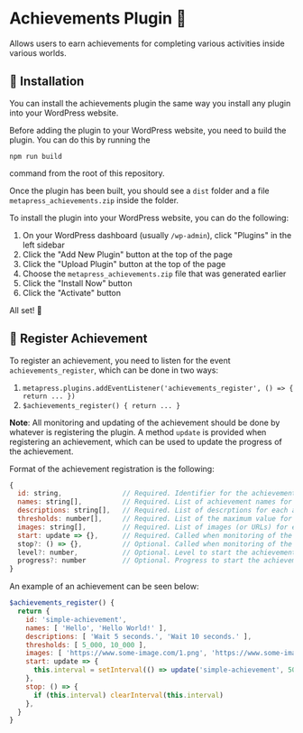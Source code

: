 # Achievements Plugin :medal_sports:

Allows users to earn achievements for completing various activities inside various worlds.

## :hammer: Installation

You can install the achievements plugin the same way you install any plugin into your WordPress website.

Before adding the plugin to your WordPress website, you need to build the plugin. You can do this by running the
```
npm run build
```
command from the root of this repository.

Once the plugin has been built, you should see a `dist` folder and a file `metapress_achievements.zip` inside the folder.

To install the plugin into your WordPress website, you can do the following:
1. On your WordPress dashboard (usually `/wp-admin`), click "Plugins" in the left sidebar
2. Click the "Add New Plugin" button at the top of the page
3. Click the "Upload Plugin" button at the top of the page
4. Choose the `metapress_achievements.zip` file that was generated earlier
5. Click the "Install Now" button
6. Click the "Activate" button

All set! :tada:

## :page_with_curl: Register Achievement

To register an achievement, you need to listen for the event `achievements_register`, which can be done in two ways:
1. `metapress.plugins.addEventListener('achievements_register', () => { return ... })`
2. `$achievements_register() { return ... }`

**Note**: All monitoring and updating of the achievement should be done by whatever is registering the plugin. A method `update` is provided when registering an achievement, which can be used to update the progress of the achievement.

Format of the achievement registration is the following:
```js
{
  id: string,               // Required. Identifier for the achievement.
  names: string[],          // Required. List of achievement names for each achievement level.
  descriptions: string[],   // Required. List of descrptions for each achievement level.
  thresholds: number[],     // Required. List of the maximum value for each level, such that the progress is between [0, threshold) for each level.
  images: string[],         // Required. List of images (or URLs) for each level.
  start: update => {},      // Required. Called when monitoring of the achievement should start. `update` is a method with parameters `id: string, progress: number`.
  stop?: () => {},          // Optional. Called when monitoring of the achievement should stop.
  level?: number,           // Optional. Level to start the achievement at.
  progress?: number         // Optional. Progress to start the achievement at.
}
```

An example of an achievement can be seen below:
```js
$achievements_register() {
  return {
    id: 'simple-achievement',
    names: [ 'Hello', 'Hello World!' ],
    descriptions: [ 'Wait 5 seconds.', 'Wait 10 seconds.' ],
    thresholds: [ 5_000, 10_000 ],
    images: [ 'https://www.some-image.com/1.png', 'https://www.some-image.com/2.png' ],
    start: update => {
      this.interval = setInterval(() => update('simple-achievement', 500)), 500)
    },
    stop: () => {
      if (this.interval) clearInterval(this.interval)
    },
  }
}
```
